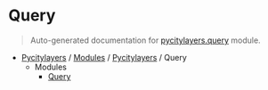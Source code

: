 # Query

> Auto-generated documentation for [pycitylayers.query](https://github.com/miladaghamohamadnia/pycitylayers/blob/main/pycitylayers/query/__init__.py) module.

- [Pycitylayers](../../README.md#pycitylayers) / [Modules](../../MODULES.md#pycitylayers-modules) / [Pycitylayers](../index.md#pycitylayers) / Query
    - Modules
        - [Query](query.md#query)
